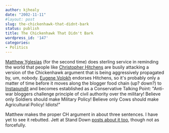 ```yaml
---
author: kjhealy
date: "2002-11-11"
#layout: post
slug: the-chickenhawk-that-didnt-bark
status: publish
title: The Chickenhawk That Didn't Bark
wordpress_id: '147'
categories:
- Politics
---
```


[Matthew Yglesias](http://www.matthewyglesias.com/ "Matthew Yglesias") (for the second time) does sterling service in reminding the world that people like [Christopher Hitchens](http://slate.msn.com/?id=2073772) are busily attacking a version of the Chickenhawk argument that is being aggressively propagated by, um, nobody. [Eugene Volokh](http://volokh.blogspot.com/2002_11_10_volokh_archive.html#85664691) endorses Hitchens, so it's probably only a matter of time before it moves along the blogger food chain (up? down?) to [Instapundit](http://www.instapundit.com) and becomes established as a Conservative Talking Point: "Anti-war bloggers challenge principle of civil authority over the military! Believe only Soldiers should make Military Policy! Believe only Cows should make Agricultural Policy! Idiots!"

Matthew makes the proper CH argument in about three sentences. I have yet to see it rebutted. Jett at Stand Down [posts about it too](http://www.nowarblog.org/archives/000172.html#000172), though not as forcefully.
